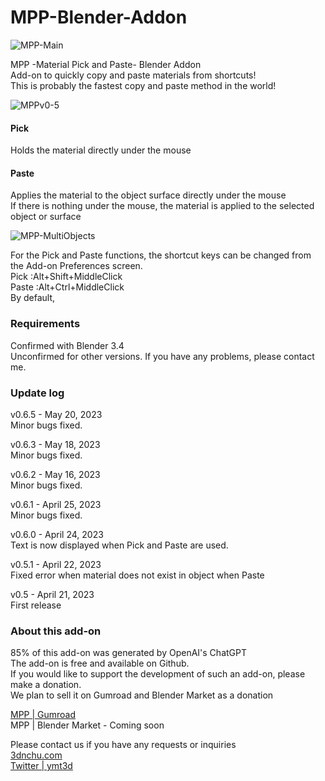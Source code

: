 # MPP-Blender-Addon
![MPP-Main](https://user-images.githubusercontent.com/7782271/233642499-eee27746-5005-4b7d-bfbb-07108802f1c3.jpg)

MPP -Material Pick and Paste- Blender Addon<br>
Add-on to quickly copy and paste materials from shortcuts!<br>
This is probably the fastest copy and paste method in the world!<br>

![MPPv0-5](https://user-images.githubusercontent.com/7782271/233788212-81dfc258-9277-45c0-9707-20502245925f.gif)

#### Pick<br>
Holds the material directly under the mouse

#### Paste<br>
Applies the material to the object surface directly under the mouse<br>
If there is nothing under the mouse, the material is applied to the selected object or surface<br>

![MPP-MultiObjects](https://user-images.githubusercontent.com/7782271/233788236-772c0dcf-4d93-4a64-a804-15390bf47b1e.gif)

For the Pick and Paste functions, the shortcut keys can be changed from the Add-on Preferences screen.<br>
Pick :Alt+Shift+MiddleClick <br>
Paste :Alt+Ctrl+MiddleClick<br>
By default, <br>

### Requirements<br>
Confirmed with Blender 3.4<br>
Unconfirmed for other versions. If you have any problems, please contact me.<br>

###  Update log<br>

v0.6.5 - May 20, 2023<br>
Minor bugs fixed.<br>

v0.6.3 - May 18, 2023<br>
Minor bugs fixed.<br>

v0.6.2 - May 16, 2023<br>
Minor bugs fixed.<br>

v0.6.1 - April 25, 2023<br>
Minor bugs fixed.<br>

v0.6.0 - April 24, 2023<br>
Text is now displayed when Pick and Paste are used.<br>

v0.5.1 - April 22, 2023<br>
Fixed error when material does not exist in object when Paste<br>

v0.5 - April 21, 2023<br>
First release<br>

### About this add-on<br>
85% of this add-on was generated by OpenAI's ChatGPT<br>
The add-on is free and available on Github.<br>
If you would like to support the development of such an add-on, please make a donation.<br>
We plan to sell it on Gumroad and Blender Market as a donation<br>

[MPP | Gumroad](https://yamato3d.gumroad.com/l/mpp)<br>
MPP | Blender Market - Coming soon<br>

Please contact us if you have any requests or inquiries<br>
[3dnchu.com](https://3dnchu.com)<br>
[Twitter | ymt3d](https://twitter.com/ymt3d)<br>
